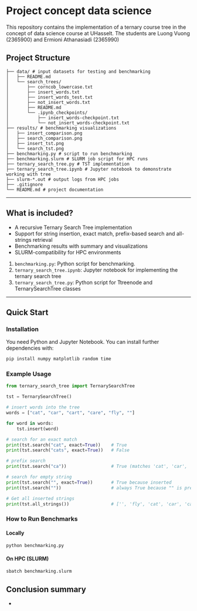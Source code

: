 # Project concept data science

This repository contains the implementation of a ternary course tree in the concept of data science course at UHasselt. 
The students are Luong Vuong (2365900) and Ermioni Athanasiadi (2365990)

## Project Structure

```
├── data/ # input datasets for testing and benchmarking
│   ├── README.md
│   └── search_trees/
│       ├── corncob_lowercase.txt
│       ├── insert_words.txt
│       ├── insert_words_test.txt
│       ├── not_insert_words.txt
│       ├── README.md
│       └── .ipynb_checkpoints/
│           ├── insert_words-checkpoint.txt
│           └── not_insert_words-checkpoint.txt
├── results/ # benchmarking visualizations
│   ├── insert_comparison.png
│   ├── search_comparison.png
│   ├── insert_tst.png
│   └── search_tst.png
├── benchmarking.py # script to run benchmarking
├── benchmarking.slurm # SLURM job script for HPC runs
├── ternary_search_tree.py # TST implementation
├── ternary_search_tree.ipynb # Jupyter notebook to demonstrate working with tree
├── slurm-*.out # output logs from HPC jobs
├── .gitignore
└── README.md # project documentation
```


---

## What is included?
- A recursive Ternary Search Tree implementation
- Support for string insertion, exact match, prefix-based search and all-strings retrieval
- Benchmarking results with summary and visualizations
- SLURM-compatibility for HPC environments

1. `benchmarking.py`: Python script for benchmarking.
2. `ternary_search_tree.ipynb`: Jupyter notebook for implementing the ternary search tree
3. `ternary_search_tree.py`: Python script for Ttreenode and TernarySearchTree classes

---

## Quick Start

### Installation

You need Python and Jupyter Notebook. You can install further dependencies with:

```bash
pip install numpy matplotlib random time
```

### Example Usage
```python
from ternary_search_tree import TernarySearchTree

tst = TernarySearchTree()

# insert words into the tree
words = ["cat", "car", "cart", "care", "fly", ""]

for word in words:
    tst.insert(word)

# search for an exact match
print(tst.search("cat", exact=True))    # True
print(tst.search("cats", exact=True))   # False

# prefix search
print(tst.search("ca"))                 # True (matches 'cat', 'car', 'cart', 'care')

# search for empty string
print(tst.search("", exact=True))       # True because inserted
print(tst.search(""))                   # always True because "" is prefix of all strings

# Get all inserted strings
print(tst.all_strings())                # ['', 'fly', 'cat', 'car', 'cart', 'care']
```

### How to Run Benchmarks
#### Locally
```bash
python benchmarking.py
```
#### On HPC (SLURM)
```bash
sbatch benchmarking.slurm
```

## Conclusion summary
- 
